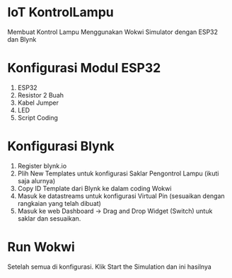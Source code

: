 # IoT KontrolLampu
Membuat Kontrol Lampu Menggunakan Wokwi Simulator dengan ESP32 dan Blynk

# Konfigurasi Modul ESP32
1. ESP32
2. Resistor 2 Buah
3. Kabel Jumper
4. LED
5. Script Coding

# Konfigurasi Blynk
1. Register blynk.io
2. Plih New Templates untuk konfigurasi Saklar Pengontrol Lampu (ikuti saja alurnya)
3. Copy ID Template dari Blynk ke dalam coding Wokwi
4. Masuk ke datastreams untuk konfigurasi Virtual Pin (sesuaikan dengan rangkaian yang telah dibuat)
5. Masuk ke web Dashboard -> Drag and Drop Widget (Switch) untuk saklar dan sesuaikan.

# Run Wokwi
Setelah semua di konfigurasi. Klik Start the Simulation
dan ini hasilnya
